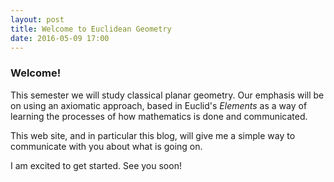 ```yaml
---
layout: post
title: Welcome to Euclidean Geometry
date: 2016-05-09 17:00
---
```


### Welcome!

This semester we will study classical planar geometry. Our emphasis will be on using
an axiomatic approach, based in Euclid's _Elements_ as a way of learning the
processes of how mathematics is done and communicated.

This web site, and in particular this blog, will give me a simple way to communicate
with you about what is going on.

I am excited to get started. See you soon!
